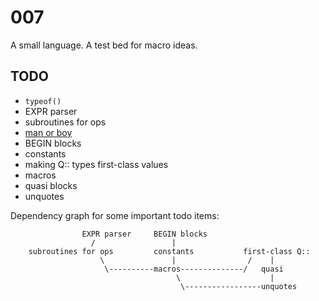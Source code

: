 # 007

A small language. A test bed for macro ideas.

## TODO

* `typeof()`
* EXPR parser
* subroutines for ops
* [man or boy](https://en.wikipedia.org/wiki/Man_or_boy_test)
* BEGIN blocks
* constants
* making Q:: types first-class values
* macros
* quasi blocks
* unquotes

Dependency graph for some important todo items:

                    EXPR parser     BEGIN blocks
                      /                 |
        subroutines for ops         constants           first-class Q::
                        \               |                /    |
                         \----------macros--------------/   quasi
                                         \                    |
                                          \-----------------unquotes
